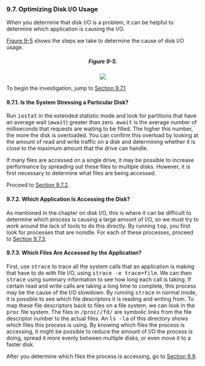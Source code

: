 ### 9.7\. Optimizing Disk I/O Usage

When you determine that disk I/O <a name="iddle2287"></a>is a problem, it can be helpful to determine which application is causing the I/O.

[Figure 9-5](ch09lev1sec7.html#ch09fig05) shows the steps we take to determine the cause of disk I/O usage.

<a name="ch09fig05"></a>

<center>

##### Figure 9-5\.

![](http://85.147.245.113/mirrorbooks/linuxperformanceguide/0131486829/0131486829/images/0131486829/graphics/09fig05.gif)

</center>

To begin the investigation, jump to [Section 9.7.1](ch09lev1sec7.html#ch09lev2sec32)

<a name="ch09lev2sec32"></a>

#### 9.7.1\. Is the System Stressing a Particular Disk?

Run <tt>iostat</tt> in <a name="iddle2288"></a>the extended statistic mode and look for partitions that have an average wait (<tt>await</tt>) greater than zero. <tt>await</tt> is the average number of milliseconds that requests are waiting to be filled. The higher this number, the more the disk is overloaded. You can confirm this overload by looking at the amount of read and write traffic on a disk and determining whether it is close to the maximum amount that the drive can handle.

If many files are accessed on a single drive, it may be possible to increase performance by spreading out these files to multiple disks. However, it is first necessary to determine what files are being <a name="iddle2289"></a>accessed.

Proceed to [Section 9.7.2](ch09lev1sec7.html#ch09lev2sec33).

<a name="ch09lev2sec33"></a>

#### 9.7.2\. Which Application Is Accessing the Disk?

As mentioned in <a name="iddle2290"></a>the chapter on disk I/O, this is where it can be difficult to determine which process is causing a large amount of I/O, so we must try to work around the lack of tools to do this directly. By running <tt>top</tt>, you first look for processes that are nonidle. For each of these processes, proceed to [Section 9.7.3](ch09lev1sec7.html#ch09lev2sec34).

<a name="ch09lev2sec34"></a>

#### 9.7.3\. Which Files Are Accessed by the Application?

First, use <tt>strace</tt> to <a name="iddle2291"></a>trace all the system calls that an application is making that have to do with file I/O, using <tt>strace -e trace=file</tt>. We can then <tt>strace</tt> using summary information to see how long each call is taking. If certain read and write calls are taking a long time to complete, this process may be the cause of the I/O slowdown. By running <tt>strace</tt> in normal mode, it is possible to see which file descriptors it is reading and writing from. To map these file descriptors back to files on a file system, we can look in the <tt>proc</tt> file system. The files in <tt>/proc/<pid>/fd/</tt> are symbolic links from the file descriptor number to the actual files. An <tt>ls -la</tt> of this directory shows which files this process is using. By knowing which files the process is accessing, it might be possible to reduce the amount of I/O the process is doing, spread it more evenly between multiple disks, or even move it to a faster disk.

After you determine which files the process is <a name="iddle2292"></a>accessing, go to [Section 9.9](ch09lev1sec9.html#ch09lev1sec9).